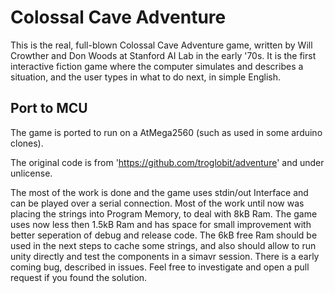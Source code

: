 # Colossal Cave Adventure

This is the real, full-blown Colossal Cave Adventure game, written by
Will Crowther and Don Woods at Stanford AI Lab in the early '70s.  It is
the first interactive fiction game where the computer simulates and
describes a situation, and the user types in what to do next, in simple
English.

## Port to MCU

The game is ported to run on a AtMega2560 (such as used in some arduino clones).

The original code is from 'https://github.com/troglobit/adventure' and under unlicense.

The most of the work is done and the game uses stdin/out Interface and can be played over 
a serial connection. Most of the work until now was placing the strings into Program Memory, 
to deal with 8kB Ram. The game uses now less then 1.5kB Ram and has space for small improvement
with better seperation of debug and release code. The 6kB free Ram should be used in the next
steps to cache some strings, and also should allow to run unity directly and test the components
in a simavr session. There is a early coming bug, described in issues. Feel free to investigate
and open a pull request if you found the solution.
